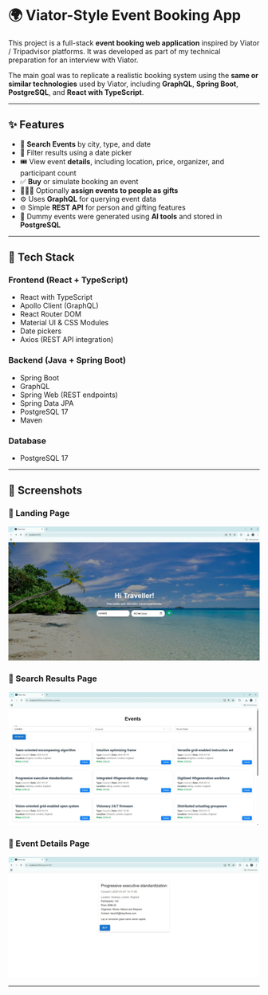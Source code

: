 # 🌍 Viator-Style Event Booking App

This project is a full-stack **event booking web application** inspired by Viator / Tripadvisor platforms. It was developed as part of my technical preparation for an interview with Viator.

The main goal was to replicate a realistic booking system using the **same or similar technologies** used by Viator, including **GraphQL**, **Spring Boot**, **PostgreSQL**, and **React with TypeScript**.

---

## ✨ Features

- 🔎 **Search Events** by city, type, and date
- 📅 Filter results using a date picker
- 🎟️ View event **details**, including location, price, organizer, and participant count
- ✅ **Buy** or simulate booking an event
- 🧑‍🤝‍🧑 Optionally **assign events to people as gifts**
- ⚙️ Uses **GraphQL** for querying event data
- 🌐 Simple **REST API** for person and gifting features
- 🧠 Dummy events were generated using **AI tools** and stored in **PostgreSQL**

---

## 🧰 Tech Stack

### Frontend (React + TypeScript)
- React with TypeScript
- Apollo Client (GraphQL)
- React Router DOM
- Material UI & CSS Modules
- Date pickers
- Axios (REST API integration)

### Backend (Java + Spring Boot)
- Spring Boot
- GraphQL
- Spring Web (REST endpoints)
- Spring Data JPA
- PostgreSQL 17
- Maven

### Database
- PostgreSQL 17

---

## 📸 Screenshots

### 🌴 Landing Page
![Landing](./screenshots/landing.jpg)

### 🎫 Search Results Page
![Search](./screenshots/search.jpg)

### 📄 Event Details Page
![Detail](./screenshots/detail.jpg)

---

